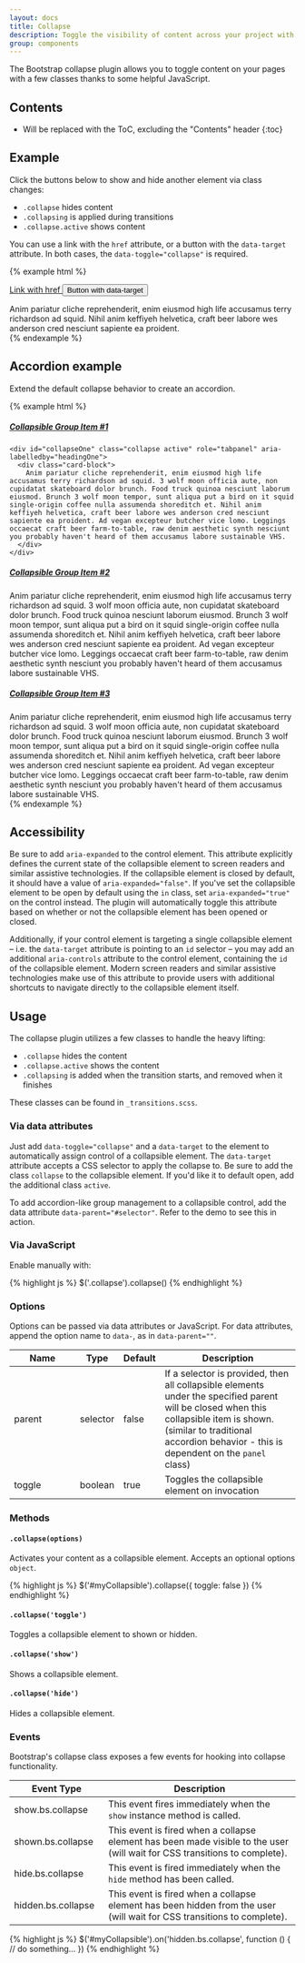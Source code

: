 ```yaml
---
layout: docs
title: Collapse
description: Toggle the visibility of content across your project with a few classes and our JavaScript plugins.
group: components
---
```


The Bootstrap collapse plugin allows you to toggle content on your pages with a few classes thanks to some helpful JavaScript.

## Contents

* Will be replaced with the ToC, excluding the "Contents" header
{:toc}

## Example

Click the buttons below to show and hide another element via class changes:

- `.collapse` hides content
- `.collapsing` is applied during transitions
- `.collapse.active` shows content

You can use a link with the `href` attribute, or a button with the `data-target` attribute. In both cases, the `data-toggle="collapse"` is required.

{% example html %}
<p>
  <a class="btn btn-primary" data-toggle="collapse" href="#collapseExample" aria-expanded="false" aria-controls="collapseExample">
    Link with href
  </a>
  <button class="btn btn-primary" type="button" data-toggle="collapse" data-target="#collapseExample" aria-expanded="false" aria-controls="collapseExample">
    Button with data-target
  </button>
</p>
<div class="collapse" id="collapseExample">
  <div class="card card-block">
    Anim pariatur cliche reprehenderit, enim eiusmod high life accusamus terry richardson ad squid. Nihil anim keffiyeh helvetica, craft beer labore wes anderson cred nesciunt sapiente ea proident.
  </div>
</div>
{% endexample %}

## Accordion example

Extend the default collapse behavior to create an accordion.

{% example html %}
<div id="accordion" role="tablist" aria-multiselectable="true">
  <div class="card">
    <div class="card-header" role="tab" id="headingOne">
      <h5 class="mb-0">
        <a data-toggle="collapse" data-parent="#accordion" href="#collapseOne" aria-expanded="true" aria-controls="collapseOne">
          Collapsible Group Item #1
        </a>
      </h5>
    </div>

    <div id="collapseOne" class="collapse active" role="tabpanel" aria-labelledby="headingOne">
      <div class="card-block">
        Anim pariatur cliche reprehenderit, enim eiusmod high life accusamus terry richardson ad squid. 3 wolf moon officia aute, non cupidatat skateboard dolor brunch. Food truck quinoa nesciunt laborum eiusmod. Brunch 3 wolf moon tempor, sunt aliqua put a bird on it squid single-origin coffee nulla assumenda shoreditch et. Nihil anim keffiyeh helvetica, craft beer labore wes anderson cred nesciunt sapiente ea proident. Ad vegan excepteur butcher vice lomo. Leggings occaecat craft beer farm-to-table, raw denim aesthetic synth nesciunt you probably haven't heard of them accusamus labore sustainable VHS.
      </div>
    </div>
  </div>
  <div class="card">
    <div class="card-header" role="tab" id="headingTwo">
      <h5 class="mb-0">
        <a class="collapsed" data-toggle="collapse" data-parent="#accordion" href="#collapseTwo" aria-expanded="false" aria-controls="collapseTwo">
          Collapsible Group Item #2
        </a>
      </h5>
    </div>
    <div id="collapseTwo" class="collapse" role="tabpanel" aria-labelledby="headingTwo">
      <div class="card-block">
        Anim pariatur cliche reprehenderit, enim eiusmod high life accusamus terry richardson ad squid. 3 wolf moon officia aute, non cupidatat skateboard dolor brunch. Food truck quinoa nesciunt laborum eiusmod. Brunch 3 wolf moon tempor, sunt aliqua put a bird on it squid single-origin coffee nulla assumenda shoreditch et. Nihil anim keffiyeh helvetica, craft beer labore wes anderson cred nesciunt sapiente ea proident. Ad vegan excepteur butcher vice lomo. Leggings occaecat craft beer farm-to-table, raw denim aesthetic synth nesciunt you probably haven't heard of them accusamus labore sustainable VHS.
      </div>
    </div>
  </div>
  <div class="card">
    <div class="card-header" role="tab" id="headingThree">
      <h5 class="mb-0">
        <a class="collapsed" data-toggle="collapse" data-parent="#accordion" href="#collapseThree" aria-expanded="false" aria-controls="collapseThree">
          Collapsible Group Item #3
        </a>
      </h5>
    </div>
    <div id="collapseThree" class="collapse" role="tabpanel" aria-labelledby="headingThree">
      <div class="card-block">
        Anim pariatur cliche reprehenderit, enim eiusmod high life accusamus terry richardson ad squid. 3 wolf moon officia aute, non cupidatat skateboard dolor brunch. Food truck quinoa nesciunt laborum eiusmod. Brunch 3 wolf moon tempor, sunt aliqua put a bird on it squid single-origin coffee nulla assumenda shoreditch et. Nihil anim keffiyeh helvetica, craft beer labore wes anderson cred nesciunt sapiente ea proident. Ad vegan excepteur butcher vice lomo. Leggings occaecat craft beer farm-to-table, raw denim aesthetic synth nesciunt you probably haven't heard of them accusamus labore sustainable VHS.
      </div>
    </div>
  </div>
</div>
{% endexample %}

## Accessibility

Be sure to add `aria-expanded` to the control element. This attribute explicitly defines the current state of the collapsible element to screen readers and similar assistive technologies. If the collapsible element is closed by default, it should have a value of `aria-expanded="false"`. If you've set the collapsible element to be open by default using the `in` class, set `aria-expanded="true"` on the control instead. The plugin will automatically toggle this attribute based on whether or not the collapsible element has been opened or closed.

Additionally, if your control element is targeting a single collapsible element – i.e. the `data-target` attribute is pointing to an `id` selector – you may add an additional `aria-controls` attribute to the control element, containing the `id` of the collapsible element. Modern screen readers and similar assistive technologies make use of this attribute to provide users with additional shortcuts to navigate directly to the collapsible element itself.

## Usage

The collapse plugin utilizes a few classes to handle the heavy lifting:

- `.collapse` hides the content
- `.collapse.active` shows the content
- `.collapsing` is added when the transition starts, and removed when it finishes

These classes can be found in `_transitions.scss`.

### Via data attributes

Just add `data-toggle="collapse"` and a `data-target` to the element to automatically assign control of a collapsible element. The `data-target` attribute accepts a CSS selector to apply the collapse to. Be sure to add the class `collapse` to the collapsible element. If you'd like it to default open, add the additional class `active`.

To add accordion-like group management to a collapsible control, add the data attribute `data-parent="#selector"`. Refer to the demo to see this in action.

### Via JavaScript

Enable manually with:

{% highlight js %}
$('.collapse').collapse()
{% endhighlight %}

### Options

Options can be passed via data attributes or JavaScript. For data attributes, append the option name to `data-`, as in `data-parent=""`.

<div class="table-responsive">
  <table class="table table-bordered table-striped">
    <thead>
     <tr>
       <th style="width: 100px;">Name</th>
       <th style="width: 50px;">Type</th>
       <th style="width: 50px;">Default</th>
       <th>Description</th>
     </tr>
    </thead>
    <tbody>
     <tr>
       <td>parent</td>
       <td>selector</td>
       <td>false</td>
       <td>If a selector is provided, then all collapsible elements under the specified parent will be closed when this collapsible item is shown. (similar to traditional accordion behavior - this is dependent on the <code>panel</code> class)</td>
     </tr>
     <tr>
       <td>toggle</td>
       <td>boolean</td>
       <td>true</td>
       <td>Toggles the collapsible element on invocation</td>
     </tr>
    </tbody>
  </table>
</div>

### Methods

#### `.collapse(options)`

Activates your content as a collapsible element. Accepts an optional options `object`.

{% highlight js %}
$('#myCollapsible').collapse({
  toggle: false
})
{% endhighlight %}

#### `.collapse('toggle')`

Toggles a collapsible element to shown or hidden.

#### `.collapse('show')`

Shows a collapsible element.

#### `.collapse('hide')`

Hides a collapsible element.

### Events

Bootstrap's collapse class exposes a few events for hooking into collapse functionality.

<div class="table-responsive">
  <table class="table table-bordered table-striped">
    <thead>
     <tr>
       <th style="width: 150px;">Event Type</th>
       <th>Description</th>
     </tr>
    </thead>
    <tbody>
     <tr>
       <td>show.bs.collapse</td>
       <td>This event fires immediately when the <code>show</code> instance method is called.</td>
     </tr>
     <tr>
       <td>shown.bs.collapse</td>
       <td>This event is fired when a collapse element has been made visible to the user (will wait for CSS transitions to complete).</td>
     </tr>
     <tr>
       <td>hide.bs.collapse</td>
       <td>
        This event is fired immediately when the <code>hide</code> method has been called.
       </td>
     </tr>
     <tr>
       <td>hidden.bs.collapse</td>
       <td>This event is fired when a collapse element has been hidden from the user (will wait for CSS transitions to complete).</td>
     </tr>
    </tbody>
  </table>
</div>

{% highlight js %}
$('#myCollapsible').on('hidden.bs.collapse', function () {
  // do something…
})
{% endhighlight %}
